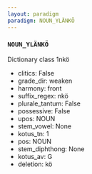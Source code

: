 ```yaml
---
layout: paradigm
paradigm: NOUN_YLÄNKÖ
---
```

### ` NOUN_YLÄNKÖ `

Dictionary class 1nkö
* clitics: False
* grade_dir: weaken
* harmony: front
* suffix_regex: nkö
* plurale_tantum: False
* possessive: False
* upos: NOUN
* stem_vowel: None
* kotus_tn: 1
* pos: NOUN
* stem_diphthong: None
* kotus_av: G
* deletion: kö
